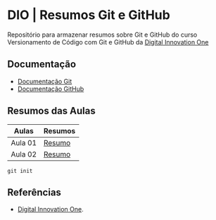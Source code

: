 
# DIO | Resumos Git e GitHub

Repositório para armazenar resumos sobre Git e GitHub do curso Versionamento de Código com Git e GitHub da [Digital Innovation One](https://www.dio.me/)

## Documentação
- [Documentação Git](https://git-scm.com/doc)
- [Documentação GitHub](https://docs.github.com/pt)

## Resumos das Aulas

| Aulas | Resumos |
|-------|---------|
| Aula 01 | [Resumo]() |       
| Aula 02 | [Resumo]() |


```
git init
```

## Referências
- [Digital Innovation One]().
